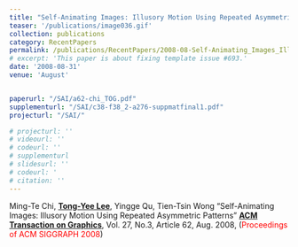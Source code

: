 ```yaml
---
title: "Self-Animating Images: Illusory Motion Using Repeated Asymmetric Patterns"
teaser: '/publications/image036.gif'
collection: publications
category: RecentPapers
permalink: /publications/RecentPapers/2008-08-Self-Animating_Images_Illusory_Motion_Using_Repeated_Asymmetric_Patterns
# excerpt: 'This paper is about fixing template issue #693.'
date: '2008-08-31'
venue: 'August'


paperurl: "/SAI/a62-chi_TOG.pdf"
supplementurl: "/SAI/c38-f38_2-a276-suppmatfinal1.pdf"
projecturl: "/SAI/"

# projecturl: ''
# videourl: ''
# codeurl: ''
# supplementurl
# slidesurl: ''
# codeurl: '
# citation: ''
---
```


Ming-Te Chi, <strong><u>Tong-Yee Lee</u></strong>, Yingge Qu, Tien-Tsin Wong “Self-Animating Images: Illusory Motion Using Repeated Asymmetric Patterns” <strong><u>ACM Transaction on Graphics</u></strong>, Vol. 27, No.3, Article 62, Aug. 2008, (<span style="color:red">Proceedings of ACM SIGGRAPH 2008</span>)
